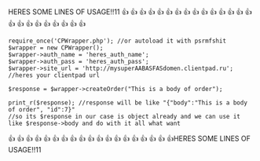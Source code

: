 HERES SOME LINES OF USAGE!!11
:+1: :+1: :+1: :+1: :+1: :+1: :+1: :+1: :+1: :+1: :+1: :+1: :+1: :+1: :+1: :+1: :+1: :+1: :+1: :+1: :+1: :+1: :+1: :+1: 
```
require_once('CPWrapper.php'); //or autoload it with psrmfshit
$wrapper = new CPWrapper();
$wrapper->auth_name = 'heres_auth_name';
$wrapper->auth_pass = 'heres_auth_pass';
$wrapper->site_url = 'http://mysuperAABASFASdomen.clientpad.ru'; //heres your clientpad url

$response = $wrapper->createOrder("This is a body of order");

print_r($response); //response will be like "{"body":"This is a body of order", "id":7}"
//so its $response in our case is object already and we can use it like $response->body and do with it all what want
```
:+1: :+1: :+1: :+1: :+1: :+1: :+1: :+1: :+1: :+1: :+1: :+1:  :+1: :+1: :+1: :+1: :+1: :+1: :+1:HERES SOME LINES OF USAGE!!11

